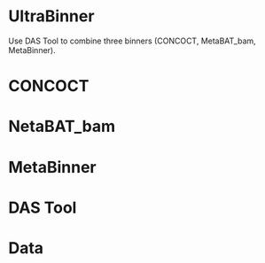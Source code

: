 # UltraBinner

Use DAS Tool to combine three binners (CONCOCT, MetaBAT_bam, MetaBinner).

# CONCOCT

# NetaBAT_bam

# MetaBinner

# DAS Tool

# Data
